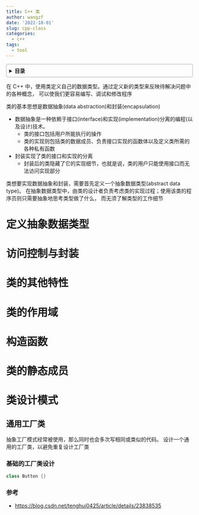 ```yaml
---
title: C++ 类
author: wangzf
date: '2022-10-01'
slug: cpp-class
categories:
  - c++
tags:
  - tool
---
```


<style>
details {
    border: 1px solid #aaa;
    border-radius: 4px;
    padding: .5em .5em 0;
}
summary {
    font-weight: bold;
    margin: -.5em -.5em 0;
    padding: .5em;
}
details[open] {
    padding: .5em;
}
details[open] summary {
    border-bottom: 1px solid #aaa;
    margin-bottom: .5em;
}
img {
    pointer-events: none;
}
</style>

<details><summary>目录</summary><p>

- [定义抽象数据类型](#定义抽象数据类型)
- [访问控制与封装](#访问控制与封装)
- [类的其他特性](#类的其他特性)
- [类的作用域](#类的作用域)
- [构造函数](#构造函数)
- [类的静态成员](#类的静态成员)
- [类设计模式](#类设计模式)
  - [通用工厂类](#通用工厂类)
    - [基础的工厂类设计](#基础的工厂类设计)
    - [参考](#参考)
</p></details><p></p>

在 C++ 中，使用类定义自己的数据类型。通过定义新的类型来反映待解决问题中的各种概念，
可以使我们更容易编写、调试和修改程序

类的基本思想是数据抽象(data abstraction)和封装(encapsulation)

* 数据抽象是一种依赖于接口(interface)和实现(implementation)分离的编程(以及设计)技术。
    - 类的接口包括用户所能执行的操作
    - 类的实现则包括类的数据成员、负责接口实现的函数体以及定义类所需的各种私有函数
* 封装实现了类的接口和实现的分离
    - 封装后的类隐藏了它的实现细节，也就是说，类的用户只能使用接口而无法访问实现部分

类想要实现数据抽象和封装，需要首先定义一个抽象数据类型(abstract data type)。
在抽象数据类型中，由类的设计者负责考虑类的实现过程；使用该类的程序员则只需要抽象地思考类型做了什么，
而无须了解类型的工作细节

# 定义抽象数据类型



# 访问控制与封装

# 类的其他特性


# 类的作用域


# 构造函数

# 类的静态成员



# 类设计模式

## 通用工厂类

抽象工厂模式经常被使用，那么同时也会多次写相同或类似的代码。
设计一个通用的工厂类，以避免重复设计工厂类

### 基础的工厂类设计


```cpp
class Button {}
```

### 参考

- https://blog.csdn.net/tenghui0425/article/details/23838535

